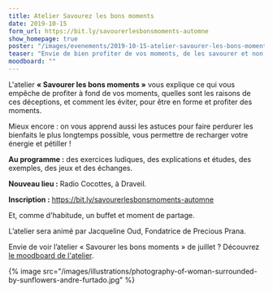 ```yaml
---
title: Atelier Savourez les bons moments
date: 2019-10-15
form_url: https://bit.ly/savourerlesbonsmoments-automne
show_homepage: true
poster: "/images/evenements/2019-10-15-atelier-savourer-les-bons-moments.jpg"
teaser: "Envie de bien profiter de vos moments, de les savourer et non de passer à côté et le regretter ?"
moodboard: ""
---
```


L'atelier **« Savourer les bons moments »** vous explique ce qui vous empêche de profiter à fond de vos moments, quelles sont les raisons de ces déceptions, et comment les éviter, pour être en forme et profiter des moments.

Mieux encore : on vous apprend aussi les astuces pour faire perdurer les bienfaits le plus longtemps possible, vous permettre de recharger votre énergie et pétiller !

**Au programme :** des exercices ludiques, des explications et études, des exemples, des jeux et des échanges.

**Nouveau lieu :** Radio Cocottes, à Draveil.

**Inscription :** <https://bit.ly/savourerlesbonsmoments-automne>

Et, comme d'habitude, un buffet et moment de partage.

L’atelier sera animé par Jacqueline Oud, Fondatrice de Precious Prana.

Envie de voir l’atelier « Savourer les bons moments » de juillet ? Découvrez [le moodboard de l'atelier](/evenements/2019/07/02/atelier-savourez-les-bons-moments/#le-moodboard).

{% image src="/images/illustrations/photography-of-woman-surrounded-by-sunflowers-andre-furtado.jpg" %}
